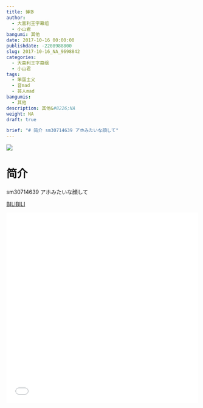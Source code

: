 ```yaml
---
title: 博多
author: 
  - 大喜利王字幕组
  - 小山君
bangumi: 其他
date: 2017-10-16 00:00:00
publishdate: -2208988800
slug: 2017-10-16_NA_9698842
categories: 
  - 大喜利王字幕组
  - 小山君
tags: 
  - 笨蛋主义
  - 音mad
  - 芸人mad
bangumis: 
  - 其他
description: 其他&#8226;NA
weight: NA
draft: true

brief: "# 简介 sm30714639 アホみたいな顔して"
---
```


![](https://i.imgur.com/mNvs9Ko.jpg)

# 简介  
sm30714639
アホみたいな顔して

  [BILIBILI](https://www.bilibili.com/video/av9698842/)


<div class="vcontainer">  <iframe class='video' src="//www.bilibili.com/blackboard/player.html?aid=9698842" width="100%" height="500" frameborder="0" allowfullscreen="allowfullscreen"></iframe></div>
